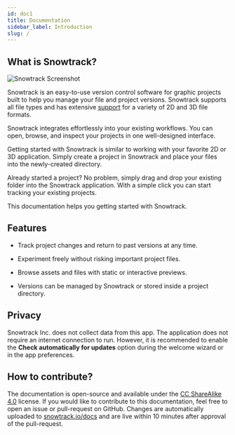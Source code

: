 ```yaml
---
id: doc1
title: Documentation
sidebar_label: Introduction
slug: /
---
```



## What is Snowtrack?

![Snowtrack Screenshot](https://www.snowtrack.io/wp-content/uploads/2021/05/snowtrack-screenshot.png)

Snowtrack is an easy-to-use version control software for graphic projects built to help you manage your file and project versions. Snowtrack supports all file types and has extensive [support](file-support.md) for a variety of 2D and 3D file formats.

Snowtrack integrates effortlessly into your existing workflows. You can open, browse, and inspect your projects in one well-designed interface.

Getting started with Snowtrack is similar to working with your favorite 2D or 3D application. Simply create a project in Snowtrack and place your files into the newly-created directory.

Already started a project? No problem, simply drag and drop your existing folder into the Snowtrack application. With a simple click you can start tracking your existing projects.

This documentation helps you getting started with Snowtrack.

## Features

- Track project changes and return to past versions at any time.

- Experiment freely without risking important project files.

- Browse assets and files with static or interactive previews.

- Versions can be managed by Snowtrack or stored inside a project directory.


## Privacy

Snowtrack Inc. does not collect data from this app. The application does not require an internet connection to run. However, it is recommended to enable the **Check automatically for updates** option during the welcome wizard or in the app preferences.

## How to contribute?

The documentation is open-source and available under the [CC ShareAlike 4.0](https://creativecommons.org/licenses/by-sa/4.0/) license.
If you would like to contribute to this documentation, feel free to open an issue or pull-request on GitHub. Changes are automatically uploaded to [snowtrack.io/docs](https://www.snowtrack.io/docs) and are live within 10 minutes after approval of the pull-request.
